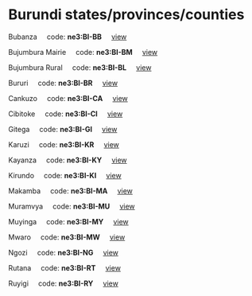 # Burundi states/provinces/counties
Bubanza&nbsp;&nbsp;&nbsp;&nbsp;&nbsp;code: **ne3:BI-BB**&nbsp;&nbsp;&nbsp;&nbsp;&nbsp;[view](../../export/geojson/medium/ne3/bi/bb.geojson)&nbsp;&nbsp;&nbsp;&nbsp;&nbsp;


Bujumbura Mairie&nbsp;&nbsp;&nbsp;&nbsp;&nbsp;code: **ne3:BI-BM**&nbsp;&nbsp;&nbsp;&nbsp;&nbsp;[view](../../export/geojson/medium/ne3/bi/bm.geojson)&nbsp;&nbsp;&nbsp;&nbsp;&nbsp;


Bujumbura Rural&nbsp;&nbsp;&nbsp;&nbsp;&nbsp;code: **ne3:BI-BL**&nbsp;&nbsp;&nbsp;&nbsp;&nbsp;[view](../../export/geojson/medium/ne3/bi/bl.geojson)&nbsp;&nbsp;&nbsp;&nbsp;&nbsp;


Bururi&nbsp;&nbsp;&nbsp;&nbsp;&nbsp;code: **ne3:BI-BR**&nbsp;&nbsp;&nbsp;&nbsp;&nbsp;[view](../../export/geojson/medium/ne3/bi/br.geojson)&nbsp;&nbsp;&nbsp;&nbsp;&nbsp;


Cankuzo&nbsp;&nbsp;&nbsp;&nbsp;&nbsp;code: **ne3:BI-CA**&nbsp;&nbsp;&nbsp;&nbsp;&nbsp;[view](../../export/geojson/medium/ne3/bi/ca.geojson)&nbsp;&nbsp;&nbsp;&nbsp;&nbsp;


Cibitoke&nbsp;&nbsp;&nbsp;&nbsp;&nbsp;code: **ne3:BI-CI**&nbsp;&nbsp;&nbsp;&nbsp;&nbsp;[view](../../export/geojson/medium/ne3/bi/ci.geojson)&nbsp;&nbsp;&nbsp;&nbsp;&nbsp;


Gitega&nbsp;&nbsp;&nbsp;&nbsp;&nbsp;code: **ne3:BI-GI**&nbsp;&nbsp;&nbsp;&nbsp;&nbsp;[view](../../export/geojson/medium/ne3/bi/gi.geojson)&nbsp;&nbsp;&nbsp;&nbsp;&nbsp;


Karuzi&nbsp;&nbsp;&nbsp;&nbsp;&nbsp;code: **ne3:BI-KR**&nbsp;&nbsp;&nbsp;&nbsp;&nbsp;[view](../../export/geojson/medium/ne3/bi/kr.geojson)&nbsp;&nbsp;&nbsp;&nbsp;&nbsp;


Kayanza&nbsp;&nbsp;&nbsp;&nbsp;&nbsp;code: **ne3:BI-KY**&nbsp;&nbsp;&nbsp;&nbsp;&nbsp;[view](../../export/geojson/medium/ne3/bi/ky.geojson)&nbsp;&nbsp;&nbsp;&nbsp;&nbsp;


Kirundo&nbsp;&nbsp;&nbsp;&nbsp;&nbsp;code: **ne3:BI-KI**&nbsp;&nbsp;&nbsp;&nbsp;&nbsp;[view](../../export/geojson/medium/ne3/bi/ki.geojson)&nbsp;&nbsp;&nbsp;&nbsp;&nbsp;


Makamba&nbsp;&nbsp;&nbsp;&nbsp;&nbsp;code: **ne3:BI-MA**&nbsp;&nbsp;&nbsp;&nbsp;&nbsp;[view](../../export/geojson/medium/ne3/bi/ma.geojson)&nbsp;&nbsp;&nbsp;&nbsp;&nbsp;


Muramvya&nbsp;&nbsp;&nbsp;&nbsp;&nbsp;code: **ne3:BI-MU**&nbsp;&nbsp;&nbsp;&nbsp;&nbsp;[view](../../export/geojson/medium/ne3/bi/mu.geojson)&nbsp;&nbsp;&nbsp;&nbsp;&nbsp;


Muyinga&nbsp;&nbsp;&nbsp;&nbsp;&nbsp;code: **ne3:BI-MY**&nbsp;&nbsp;&nbsp;&nbsp;&nbsp;[view](../../export/geojson/medium/ne3/bi/my.geojson)&nbsp;&nbsp;&nbsp;&nbsp;&nbsp;


Mwaro&nbsp;&nbsp;&nbsp;&nbsp;&nbsp;code: **ne3:BI-MW**&nbsp;&nbsp;&nbsp;&nbsp;&nbsp;[view](../../export/geojson/medium/ne3/bi/mw.geojson)&nbsp;&nbsp;&nbsp;&nbsp;&nbsp;


Ngozi&nbsp;&nbsp;&nbsp;&nbsp;&nbsp;code: **ne3:BI-NG**&nbsp;&nbsp;&nbsp;&nbsp;&nbsp;[view](../../export/geojson/medium/ne3/bi/ng.geojson)&nbsp;&nbsp;&nbsp;&nbsp;&nbsp;


Rutana&nbsp;&nbsp;&nbsp;&nbsp;&nbsp;code: **ne3:BI-RT**&nbsp;&nbsp;&nbsp;&nbsp;&nbsp;[view](../../export/geojson/medium/ne3/bi/rt.geojson)&nbsp;&nbsp;&nbsp;&nbsp;&nbsp;


Ruyigi&nbsp;&nbsp;&nbsp;&nbsp;&nbsp;code: **ne3:BI-RY**&nbsp;&nbsp;&nbsp;&nbsp;&nbsp;[view](../../export/geojson/medium/ne3/bi/ry.geojson)&nbsp;&nbsp;&nbsp;&nbsp;&nbsp;


